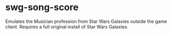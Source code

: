 # swg-song-score
Emulates the Musician profession from Star Wars Galaxies outside the game client. Requires a full original install of Star Wars Galaxies.
